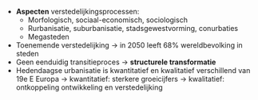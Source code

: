 - **Aspecten** verstedelijkingsprocessen:
	- Morfologisch, sociaal-economisch, sociologisch
	- Rurbanisatie, suburbanisatie, stadsgewestvorming, conurbaties
	- Megasteden
- Toenemende verstedelijking
	-> in 2050 leeft 68% wereldbevolking in steden
- Geen eenduidig transitieproces
	-> **structurele transformatie**
- Hedendaagse urbanisatie is kwantitatief en kwalitatief verschillend van 19e E Europa
	-> kwantitatief: sterkere groeicijfers
	-> kwalitatief: ontkoppeling ontwikkeling en verstedelijking
